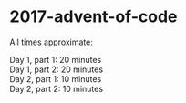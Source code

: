# 2017-advent-of-code

All times approximate:

Day 1, part 1: 20 minutes<br>
Day 1, part 2: 20 minutes<br>
Day 2, part 1: 10 minutes<br>
Day 2, part 2: 10 minutes
